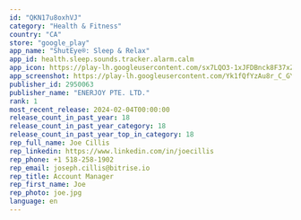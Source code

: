 ```yaml
---
id: "QKN17u8oxhVJ"
category: "Health & Fitness"
country: "CA"
store: "google_play"
app_name: "ShutEye®: Sleep & Relax"
app_id: health.sleep.sounds.tracker.alarm.calm
app_icon: https://play-lh.googleusercontent.com/sx7LQO3-1xJFDBnck8F37xZxdAKxv5aUFElDVolkSjkSu53VxlWJ4gwGpSkKa2fLOCc
app_screenshot: https://play-lh.googleusercontent.com/Yk1fQfYzAu8r_C_GYAkQks8euPj56F8SZctisJKqQWCf4xWFAdPLCeVuLzr4Q9yFoJ8
publisher_id: 2950063
publisher_name: "ENERJOY PTE. LTD."
rank: 1
most_recent_release: 2024-02-04T00:00:00
release_count_in_past_year: 18
release_count_in_past_year_category: 18
release_count_in_past_year_top_in_category: 18
rep_full_name: Joe Cillis
rep_linkedin: https://www.linkedin.com/in/joecillis
rep_phone: +1 518-258-1902
rep_email: joseph.cillis@bitrise.io
rep_title: Account Manager
rep_first_name: Joe
rep_photo: joe.jpg
language: en
---
```

